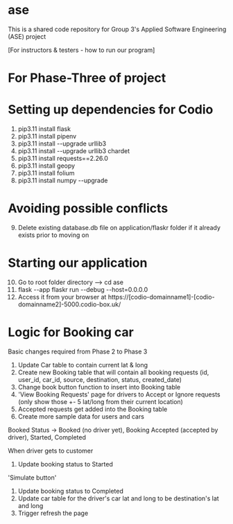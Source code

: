 # ase
This is a shared code repository for Group 3's Applied Software Engineering (ASE) project

[For instructors & testers - how to run our program]

# For Phase-Three of project
# Setting up dependencies for Codio
1. pip3.11 install flask
2. pip3.11 install pipenv
3. pip3.11 install --upgrade urllib3
4. pip3.11 install --upgrade urllib3 chardet
5. pip3.11 install requests==2.26.0
6. pip3.11 install geopy
7. pip3.11 install folium
8. pip3.11 install numpy --upgrade



# Avoiding possible conflicts
9. Delete existing database.db file on application/flaskr folder if it already exists prior to moving on

# Starting our application
10. Go to root folder directory --> cd ase
11. flask --app flaskr run --debug --host=0.0.0.0
12. Access it from your browser at https://[codio-domainname1]-[codio-domainname2]-5000.codio-box.uk/

# Logic for Booking car
Basic changes required from Phase 2 to Phase 3
1. Update Car table to contain current lat & long
2. Create new Booking table that will contain all booking requests (id, user_id, car_id, source, destination, status, created_date)
3. Change book button function to insert into Booking table
4. 'View Booking Requests' page for drivers to Accept or Ignore requests (only show those +- 5 lat/long from their current location)
5. Accepted requests get added into the Booking table
6. Create more sample data for users and cars

Booked Status -> Booked (no driver yet), Booking Accepted (accepted by driver), Started, Completed

When driver gets to customer
1. Update booking status to Started

'Simulate button'
1. Update booking status to Completed
2. Update car table for the driver's car lat and long to be destination's lat and long
3. Trigger refresh the page
